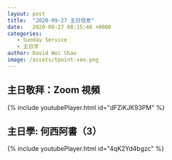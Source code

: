```yaml
---
layout: post
title:  "2020-09-27 主日信息"
date:   2020-09-27 08:15:48 +0000
categories:
   - Sunday Service
   - 主日学
author: David Wei Shao
image: /assets/tpoint-seo.png
---
```



##  主日敬拜：Zoom 視頻

{% include youtubePlayer.html id="dFZiKJK93PM" %}


## 主日學: 何西阿書（3）

{% include youtubePlayer.html id="4qK2Yd4bgzc" %}